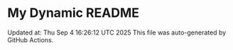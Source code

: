 # My Dynamic README
Updated at: Thu Sep  4 16:26:12 UTC 2025
This file was auto-generated by GitHub Actions.
